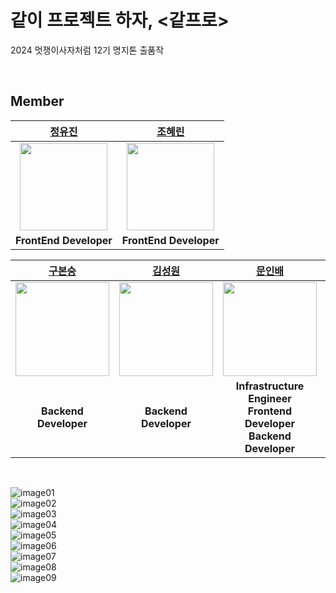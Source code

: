# 같이 프로젝트 하자, <같프로>
2024 멋쟁이사자처럼 12기 명지톤 출품작

<br/>

## Member
|[정유진](https://github.com/hello-yujin)|[조혜린](https://github.com/jogpfls)|
|:---:|:---:|
|<img src="https://github.com/hello-yujin.png" width="140" height="140" >|<img src="https://github.com/jogpfls.png" width="140" height="140" >|
| **FrontEnd Developer** | **FrontEnd Developer** |

|[구본승](https://github.com/rnqhstmd)|[김성원](https://github.com/SeongWon1178)|[문인배](https://github.com/MoonInbae)|[박주희](https://github.com/juryheed)|[안우섭](https://github.com/wooseobb)|
|:---:|:---:|:---:|:---:|:--:|
|<img src="https://github.com/rnqhstmd.png" width="150" height="150" >|<img src="https://github.com/SeongWon1178.png" width="150" height="150" >|<img src="https://github.com/MoonInbae.png" width="150" height="150" >|<img src="https://github.com/juryheed.png" width="150" height="150" >|<img src="https://github.com/wooseobb.png" width="150" height="150" >|
| **Backend Developer** | **Backend Developer** | **Infrastructure Engineer <br> Frontend Developer <br> Backend Developer** | **Backend Developer** | **Backend Developer** |

<br/>

![image01](1.png) <br/>
![image02](2.png) <br/>
![image03](3.png) <br/>
![image04](4.png) <br/>
![image05](5.png) <br/>
![image06](6.png) <br/>
![image07](7.png) <br/>
![image08](8.png) <br/>
![image09](9.png) <br/>
